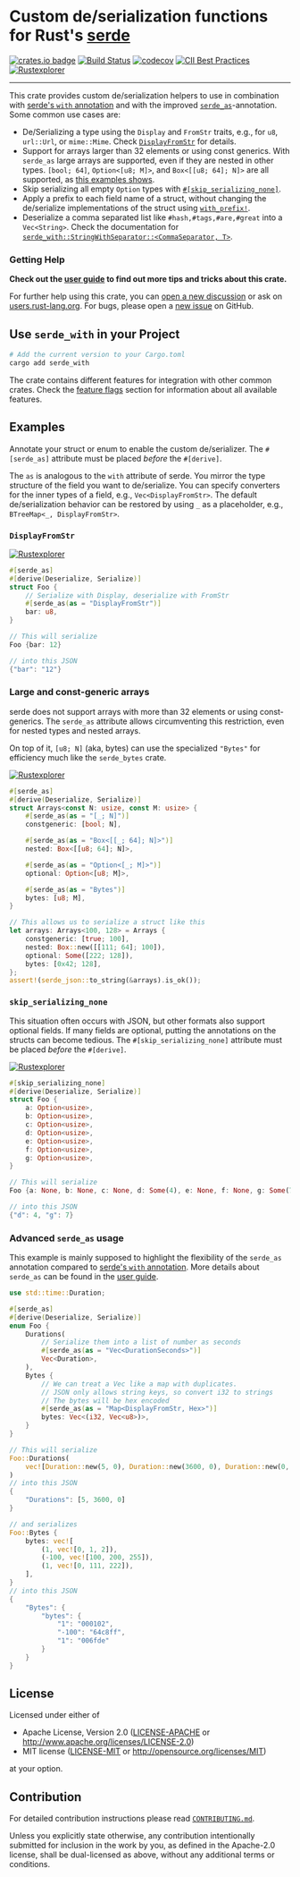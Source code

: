 # Custom de/serialization functions for Rust's [serde](https://serde.rs)

[![crates.io badge](https://img.shields.io/crates/v/serde_with.svg)](https://crates.io/crates/serde_with/)
[![Build Status](https://github.com/jonasbb/serde_with/workflows/Rust%20CI/badge.svg)](https://github.com/jonasbb/serde_with)
[![codecov](https://codecov.io/gh/jonasbb/serde_with/branch/master/graph/badge.svg)](https://codecov.io/gh/jonasbb/serde_with)
[![CII Best Practices](https://bestpractices.coreinfrastructure.org/projects/4322/badge)](https://bestpractices.coreinfrastructure.org/projects/4322)
[![Rustexplorer](https://img.shields.io/badge/Try%20on-rustexplorer-lightgrey?logo=rust&logoColor=orange)](https://www.rustexplorer.com/b/py7ida)

---

This crate provides custom de/serialization helpers to use in combination with [serde's `with` annotation][with-annotation] and with the improved [`serde_as`][as-annotation]-annotation.
Some common use cases are:

* De/Serializing a type using the `Display` and `FromStr` traits, e.g., for `u8`, `url::Url`, or `mime::Mime`.
     Check [`DisplayFromStr`] for details.
* Support for arrays larger than 32 elements or using const generics.
    With `serde_as` large arrays are supported, even if they are nested in other types.
    `[bool; 64]`, `Option<[u8; M]>`, and `Box<[[u8; 64]; N]>` are all supported, as [this examples shows](#large-and-const-generic-arrays).
* Skip serializing all empty `Option` types with [`#[skip_serializing_none]`][skip_serializing_none].
* Apply a prefix to each field name of a struct, without changing the de/serialize implementations of the struct using [`with_prefix!`][].
* Deserialize a comma separated list like `#hash,#tags,#are,#great` into a `Vec<String>`.
     Check the documentation for [`serde_with::StringWithSeparator::<CommaSeparator, T>`][StringWithSeparator].

### Getting Help

**Check out the [user guide][user guide] to find out more tips and tricks about this crate.**

For further help using this crate, you can [open a new discussion](https://github.com/jonasbb/serde_with/discussions/new) or ask on [users.rust-lang.org](https://users.rust-lang.org/).
For bugs, please open a [new issue](https://github.com/jonasbb/serde_with/issues/new) on GitHub.

## Use `serde_with` in your Project

```bash
# Add the current version to your Cargo.toml
cargo add serde_with
```

The crate contains different features for integration with other common crates.
Check the [feature flags][] section for information about all available features.

## Examples

Annotate your struct or enum to enable the custom de/serializer.
The `#[serde_as]` attribute must be placed *before* the `#[derive]`.

The `as` is analogous to the `with` attribute of serde.
You mirror the type structure of the field you want to de/serialize.
You can specify converters for the inner types of a field, e.g., `Vec<DisplayFromStr>`.
The default de/serialization behavior can be restored by using `_` as a placeholder, e.g., `BTreeMap<_, DisplayFromStr>`.

### `DisplayFromStr`

[![Rustexplorer](https://img.shields.io/badge/Try%20on-rustexplorer-lightgrey?logo=rust&logoColor=orange)](https://www.rustexplorer.com/b/py7ida)
```rust
#[serde_as]
#[derive(Deserialize, Serialize)]
struct Foo {
    // Serialize with Display, deserialize with FromStr
    #[serde_as(as = "DisplayFromStr")]
    bar: u8,
}

// This will serialize
Foo {bar: 12}

// into this JSON
{"bar": "12"}
```

### Large and const-generic arrays

serde does not support arrays with more than 32 elements or using const-generics.
The `serde_as` attribute allows circumventing this restriction, even for nested types and nested arrays.

On top of it, `[u8; N]` (aka, bytes) can use the specialized `"Bytes"` for efficiency much like the `serde_bytes` crate.

[![Rustexplorer](https://img.shields.io/badge/Try%20on-rustexplorer-lightgrey?logo=rust&logoColor=orange)](https://www.rustexplorer.com/b/um0xyi)
```rust
#[serde_as]
#[derive(Deserialize, Serialize)]
struct Arrays<const N: usize, const M: usize> {
    #[serde_as(as = "[_; N]")]
    constgeneric: [bool; N],

    #[serde_as(as = "Box<[[_; 64]; N]>")]
    nested: Box<[[u8; 64]; N]>,

    #[serde_as(as = "Option<[_; M]>")]
    optional: Option<[u8; M]>,

    #[serde_as(as = "Bytes")]
    bytes: [u8; M],
}

// This allows us to serialize a struct like this
let arrays: Arrays<100, 128> = Arrays {
    constgeneric: [true; 100],
    nested: Box::new([[111; 64]; 100]),
    optional: Some([222; 128]),
    bytes: [0x42; 128],
};
assert!(serde_json::to_string(&arrays).is_ok());
```

### `skip_serializing_none`

This situation often occurs with JSON, but other formats also support optional fields.
If many fields are optional, putting the annotations on the structs can become tedious.
The `#[skip_serializing_none]` attribute must be placed *before* the `#[derive]`.

[![Rustexplorer](https://img.shields.io/badge/Try%20on-rustexplorer-lightgrey?logo=rust&logoColor=orange)](https://www.rustexplorer.com/b/xr1tm0)
```rust
#[skip_serializing_none]
#[derive(Deserialize, Serialize)]
struct Foo {
    a: Option<usize>,
    b: Option<usize>,
    c: Option<usize>,
    d: Option<usize>,
    e: Option<usize>,
    f: Option<usize>,
    g: Option<usize>,
}

// This will serialize
Foo {a: None, b: None, c: None, d: Some(4), e: None, f: None, g: Some(7)}

// into this JSON
{"d": 4, "g": 7}
```

### Advanced `serde_as` usage

This example is mainly supposed to highlight the flexibility of the `serde_as` annotation compared to [serde's `with` annotation][with-annotation].
More details about `serde_as` can be found in the [user guide].

```rust
use std::time::Duration;

#[serde_as]
#[derive(Deserialize, Serialize)]
enum Foo {
    Durations(
        // Serialize them into a list of number as seconds
        #[serde_as(as = "Vec<DurationSeconds>")]
        Vec<Duration>,
    ),
    Bytes {
        // We can treat a Vec like a map with duplicates.
        // JSON only allows string keys, so convert i32 to strings
        // The bytes will be hex encoded
        #[serde_as(as = "Map<DisplayFromStr, Hex>")]
        bytes: Vec<(i32, Vec<u8>)>,
    }
}

// This will serialize
Foo::Durations(
    vec![Duration::new(5, 0), Duration::new(3600, 0), Duration::new(0, 0)]
)
// into this JSON
{
    "Durations": [5, 3600, 0]
}

// and serializes
Foo::Bytes {
    bytes: vec![
        (1, vec![0, 1, 2]),
        (-100, vec![100, 200, 255]),
        (1, vec![0, 111, 222]),
    ],
}
// into this JSON
{
    "Bytes": {
        "bytes": {
            "1": "000102",
            "-100": "64c8ff",
            "1": "006fde"
        }
    }
}
```

[`DisplayFromStr`]: https://docs.rs/serde_with/3.10.0/serde_with/struct.DisplayFromStr.html
[`with_prefix!`]: https://docs.rs/serde_with/3.10.0/serde_with/macro.with_prefix.html
[feature flags]: https://docs.rs/serde_with/3.10.0/serde_with/guide/feature_flags/index.html
[skip_serializing_none]: https://docs.rs/serde_with/3.10.0/serde_with/attr.skip_serializing_none.html
[StringWithSeparator]: https://docs.rs/serde_with/3.10.0/serde_with/struct.StringWithSeparator.html
[user guide]: https://docs.rs/serde_with/3.10.0/serde_with/guide/index.html
[with-annotation]: https://serde.rs/field-attrs.html#with
[as-annotation]: https://docs.rs/serde_with/3.10.0/serde_with/guide/serde_as/index.html

## License

Licensed under either of

* Apache License, Version 2.0 ([LICENSE-APACHE](LICENSE-APACHE) or http://www.apache.org/licenses/LICENSE-2.0)
* MIT license ([LICENSE-MIT](LICENSE-MIT) or http://opensource.org/licenses/MIT)

at your option.

## Contribution

For detailed contribution instructions please read [`CONTRIBUTING.md`].

Unless you explicitly state otherwise, any contribution intentionally submitted
for inclusion in the work by you, as defined in the Apache-2.0 license, shall
be dual-licensed as above, without any additional terms or conditions.

[`CONTRIBUTING.md`]: https://github.com/jonasbb/serde_with/blob/master/CONTRIBUTING.md
